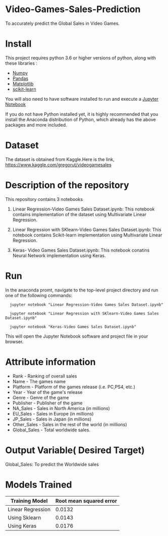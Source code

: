 # Video-Games-Sales-Prediction 
   To accurately predict the Global Sales in Video Games.
   
# Install
This project requires python 3.6 or higher versions of python, along with these libraries :
* [Numpy](https://www.numpy.org)
* [Pandas](https://pandas.pydata.org)
* [Matplotlib](https://matplotlib.org)
* [scikit-learn](https://scikit-learn.or/stable/)

You will also need to have software installed to run and execute a [Jupyter Notebook](https://jupyter.org/)

If you do not have Python installed yet, it is highly recommended that you install the Anaconda distribution of Python, which already has 
the above packages and more included.

# Dataset
   The dataset is obtained from Kaggle.Here is the link,
   https://www.kaggle.com/gregorut/videogamesales
   
# Description of the repository
This repository contains 3 notebooks
  1. Linear Regression-Video Games Sales Dataset.ipynb: 
      This notebook contains implementation of the dataset using Multivariate Linear Regression.
      
  2. Linear Regression with SKlearn-Video Games Sales Dataset.ipynb:
      This notebook contains Scikit-learn implementation using Multivariate Linear Regression.
      
  3. Keras- Video Games Sales Dataset.ipynb:
      This notebook conatins Neural Network implementation using Keras. 

# Run
In the anaconda promt, navigate to the top-level project directory and run one of the following commands:
      
      jupyter notebook "Linear Regression-Video Games Sales Dataset.ipynb"
      
      jupyter notebook "Linear Regression with SKlearn-Video Games Sales Dataset.ipynb"
      
      jupyter notebook "Keras-Video Games Sales Dataset.ipynb"
      
This will open the Jupyter Notebook software and project file in your browser.

# Attribute information

* Rank - Ranking of overall sales
* Name - The games name
* Platform - Platform of the games release (i.e. PC,PS4, etc.)
* Year - Year of the game's release
* Genre - Genre of the game
* Publisher - Publisher of the game
* NA_Sales - Sales in North America (in millions)
* EU_Sales - Sales in Europe (in millions)
* JP_Sales - Sales in Japan (in millions)
* Other_Sales - Sales in the rest of the world (in millions)
* Global_Sales - Total worldwide sales.

# Output Variable( Desired Target)
  Global_Sales: To predict the Worldwide sales
  
# Models Trained 
  | Training Model  | Root mean squared error |
  | ----------------| ------------------------|
  | Linear Regression | 0.0132  |
  | Using Sklearn     | 0.0143  |
  | Using Keras       | 0.0176  |
